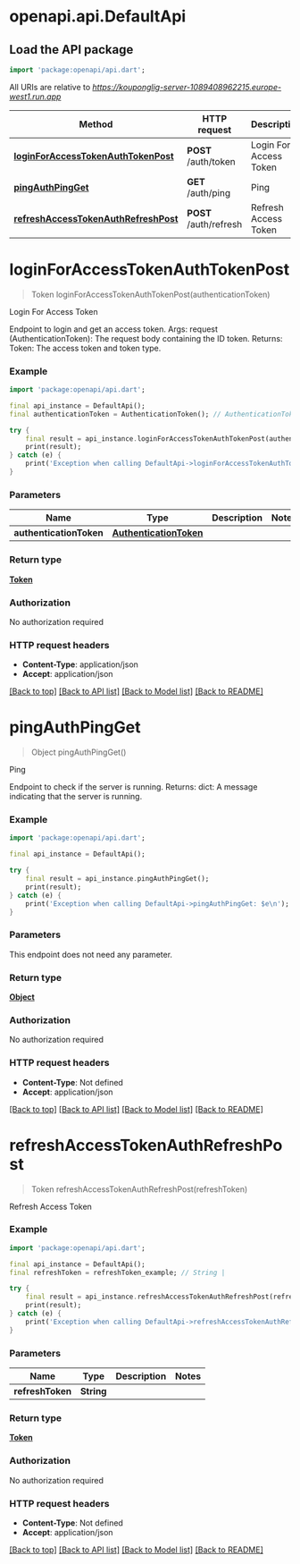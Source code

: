 # openapi.api.DefaultApi

## Load the API package
```dart
import 'package:openapi/api.dart';
```

All URIs are relative to *https://kouponglig-server-1089408962215.europe-west1.run.app*

Method | HTTP request | Description
------------- | ------------- | -------------
[**loginForAccessTokenAuthTokenPost**](DefaultApi.md#loginforaccesstokenauthtokenpost) | **POST** /auth/token | Login For Access Token
[**pingAuthPingGet**](DefaultApi.md#pingauthpingget) | **GET** /auth/ping | Ping
[**refreshAccessTokenAuthRefreshPost**](DefaultApi.md#refreshaccesstokenauthrefreshpost) | **POST** /auth/refresh | Refresh Access Token


# **loginForAccessTokenAuthTokenPost**
> Token loginForAccessTokenAuthTokenPost(authenticationToken)

Login For Access Token

Endpoint to login and get an access token.  Args:     request (AuthenticationToken): The request body containing the ID token.  Returns:     Token: The access token and token type.

### Example
```dart
import 'package:openapi/api.dart';

final api_instance = DefaultApi();
final authenticationToken = AuthenticationToken(); // AuthenticationToken | 

try {
    final result = api_instance.loginForAccessTokenAuthTokenPost(authenticationToken);
    print(result);
} catch (e) {
    print('Exception when calling DefaultApi->loginForAccessTokenAuthTokenPost: $e\n');
}
```

### Parameters

Name | Type | Description  | Notes
------------- | ------------- | ------------- | -------------
 **authenticationToken** | [**AuthenticationToken**](AuthenticationToken.md)|  | 

### Return type

[**Token**](Token.md)

### Authorization

No authorization required

### HTTP request headers

 - **Content-Type**: application/json
 - **Accept**: application/json

[[Back to top]](#) [[Back to API list]](../README.md#documentation-for-api-endpoints) [[Back to Model list]](../README.md#documentation-for-models) [[Back to README]](../README.md)

# **pingAuthPingGet**
> Object pingAuthPingGet()

Ping

Endpoint to check if the server is running.  Returns:     dict: A message indicating that the server is running.

### Example
```dart
import 'package:openapi/api.dart';

final api_instance = DefaultApi();

try {
    final result = api_instance.pingAuthPingGet();
    print(result);
} catch (e) {
    print('Exception when calling DefaultApi->pingAuthPingGet: $e\n');
}
```

### Parameters
This endpoint does not need any parameter.

### Return type

[**Object**](Object.md)

### Authorization

No authorization required

### HTTP request headers

 - **Content-Type**: Not defined
 - **Accept**: application/json

[[Back to top]](#) [[Back to API list]](../README.md#documentation-for-api-endpoints) [[Back to Model list]](../README.md#documentation-for-models) [[Back to README]](../README.md)

# **refreshAccessTokenAuthRefreshPost**
> Token refreshAccessTokenAuthRefreshPost(refreshToken)

Refresh Access Token

### Example
```dart
import 'package:openapi/api.dart';

final api_instance = DefaultApi();
final refreshToken = refreshToken_example; // String | 

try {
    final result = api_instance.refreshAccessTokenAuthRefreshPost(refreshToken);
    print(result);
} catch (e) {
    print('Exception when calling DefaultApi->refreshAccessTokenAuthRefreshPost: $e\n');
}
```

### Parameters

Name | Type | Description  | Notes
------------- | ------------- | ------------- | -------------
 **refreshToken** | **String**|  | 

### Return type

[**Token**](Token.md)

### Authorization

No authorization required

### HTTP request headers

 - **Content-Type**: Not defined
 - **Accept**: application/json

[[Back to top]](#) [[Back to API list]](../README.md#documentation-for-api-endpoints) [[Back to Model list]](../README.md#documentation-for-models) [[Back to README]](../README.md)

